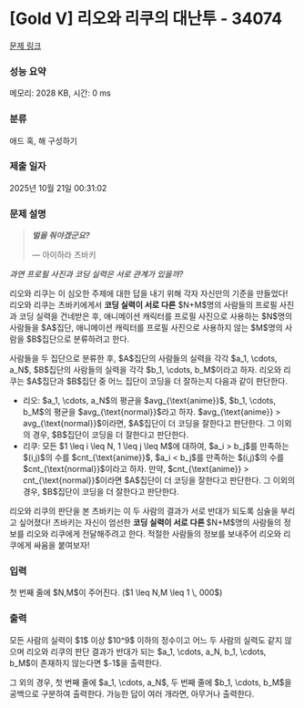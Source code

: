 # [Gold V] 리오와 리쿠의 대난투 - 34074 

[문제 링크](https://www.acmicpc.net/problem/34074) 

### 성능 요약

메모리: 2028 KB, 시간: 0 ms

### 분류

애드 혹, 해 구성하기

### 제출 일자

2025년 10월 21일 00:31:02

### 문제 설명

<blockquote>
<p><strong><em>벌을 줘야겠군요?</em></strong></p>

<p>    — 아이하라 츠바키</p>
</blockquote>

<p><em>과연 프로필 사진과 코딩 실력은 서로 관계가 있을까?</em></p>

<p>리오와 리쿠는 이 심오한 주제에 대한 답을 내기 위해 각자 자신만의 기준을 만들었다! 리오와 리쿠는 츠바키에게서 <strong>코딩 실력이 서로 다른</strong> $N+M$명의 사람들의 프로필 사진과 코딩 실력을 건네받은 후, 애니메이션 캐릭터를 프로필 사진으로 사용하는 $N$명의 사람들을 $A$집단, 애니메이션 캐릭터를 프로필 사진으로 사용하지 않는 $M$명의 사람을 $B$집단으로 분류하려고 한다.</p>

<p>사람들을 두 집단으로 분류한 후, $A$집단의 사람들의 실력을 각각 $a_1, \cdots, a_N$, $B$집단의 사람들의 실력을 각각 $b_1, \cdots, b_M$이라고 하자. 리오와 리쿠는 $A$집단과 $B$집단 중 어느 집단이 코딩을 더 잘하는지 다음과 같이 판단한다.</p>

<ul>
	<li>리오: $a_1, \cdots, a_N$의 평균을 $avg_{\text{anime}}$, $b_1, \cdots, b_M$의 평균을 $avg_{\text{normal}}$라고 하자. $avg_{\text{anime}} > avg_{\text{normal}}$이라면, $A$집단이 더 코딩을 잘한다고 판단한다. 그 이외의 경우, $B$집단이 코딩을 더 잘한다고 판단한다.</li>
	<li>리쿠: 모든 $1 \leq i \leq N, 1 \leq j \leq M$에 대하여, $a_i > b_j$를 만족하는 $(i,j)$의 수를 $cnt_{\text{anime}}$, $a_i < b_j$를 만족하는 $(i,j)$의 수를 $cnt_{\text{normal}}$이라고 하자. 만약, $cnt_{\text{anime}} > cnt_{\text{normal}}$이라면 $A$집단이 더 코딩을 잘한다고 판단한다. 그 이외의 경우, $B$집단이 코딩을 더 잘한다고 판단한다.</li>
</ul>

<p>리오와 리쿠의 판단을 본 츠바키는 이 두 사람의 결과가 서로 반대가 되도록 심술을 부리고 싶어졌다! 츠바키는 자신이 엄선한 <strong>코딩 실력이 서로 다른 </strong>$N+M$명의 사람들의 정보를 리오와 리쿠에게 전달해주려고 한다. 적절한 사람들의 정보를 보내주어 리오와 리쿠에게 싸움을 붙여보자!</p>

### 입력 

 <p>첫 번째 줄에 $N,M$이 주어진다. ($1 \leq N,M \leq 1 \, 000$)</p>

### 출력 

 <p>모든 사람의 실력이 $1$ 이상 $10^9$ 이하의 정수이고 어느 두 사람의 실력도 같지 않으며 리오와 리쿠의 판단 결과가 반대가 되는 $a_1, \cdots, a_N, b_1, \cdots, b_M$이 존재하지 않는다면 $-1$을 출력한다.</p>

<p>그 외의 경우, 첫 번째 줄에 $a_1, \cdots, a_N$, 두 번째 줄에 $b_1, \cdots, b_M$을 공백으로 구분하여 출력한다. 가능한 답이 여러 개라면, 아무거나 출력한다.</p>


